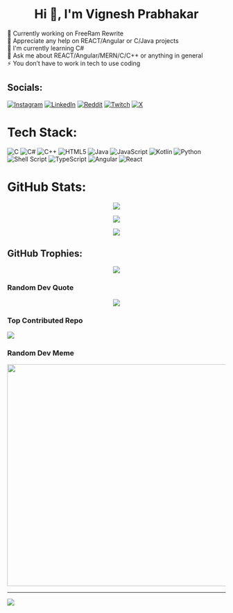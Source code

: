 <h1 align="center">Hi 👋, I'm Vignesh Prabhakar</h1>
🔭 Currently working on FreeRam Rewrite<br>👯 Appreciate any help on REACT/Angular or C/Java projects<br>🌱 I'm currently learning C#<br>💬 Ask me about REACT/Angular/MERN/C/C++ or anything in general<br>⚡ You don’t have to work in tech to use coding<br>


## Socials:
[![Instagram](https://img.shields.io/badge/Instagram-%23E4405F.svg?logo=Instagram&logoColor=white)](https://instagram.com/https://www.instagram.com/viignessh) [![LinkedIn](https://img.shields.io/badge/LinkedIn-%230077B5.svg?logo=linkedin&logoColor=white)](https://linkedin.com/in/https://www.linkedin.com/in/vignesh-prabhakar-36305b224/) [![Reddit](https://img.shields.io/badge/Reddit-%23FF4500.svg?logo=Reddit&logoColor=white)](https://reddit.com/user/https://www.reddit.com/user/__Chazzy__) [![Twitch](https://img.shields.io/badge/Twitch-%239146FF.svg?logo=Twitch&logoColor=white)](https://twitch.tv/twitch.tv/chazzy_val) [![X](https://img.shields.io/badge/X-black.svg?logo=X&logoColor=white)](https://x.com/https://twitter.com/viignessh) 

# Tech Stack:
![C](https://img.shields.io/badge/c-%2300599C.svg?style=for-the-badge&logo=c&logoColor=white) ![C#](https://img.shields.io/badge/c%23-%23239120.svg?style=for-the-badge&logo=csharp&logoColor=white) ![C++](https://img.shields.io/badge/c++-%2300599C.svg?style=for-the-badge&logo=c%2B%2B&logoColor=white) ![HTML5](https://img.shields.io/badge/html5-%23E34F26.svg?style=for-the-badge&logo=html5&logoColor=white) ![Java](https://img.shields.io/badge/java-%23ED8B00.svg?style=for-the-badge&logo=openjdk&logoColor=white) ![JavaScript](https://img.shields.io/badge/javascript-%23323330.svg?style=for-the-badge&logo=javascript&logoColor=%23F7DF1E) ![Kotlin](https://img.shields.io/badge/kotlin-%237F52FF.svg?style=for-the-badge&logo=kotlin&logoColor=white) ![Python](https://img.shields.io/badge/python-3670A0?style=for-the-badge&logo=python&logoColor=ffdd54) ![Shell Script](https://img.shields.io/badge/shell_script-%23121011.svg?style=for-the-badge&logo=gnu-bash&logoColor=white) ![TypeScript](https://img.shields.io/badge/typescript-%23007ACC.svg?style=for-the-badge&logo=typescript&logoColor=white) ![Angular](https://img.shields.io/badge/angular-%23DD0031.svg?style=for-the-badge&logo=angular&logoColor=white) ![React](https://img.shields.io/badge/react-%2320232a.svg?style=for-the-badge&logo=react&logoColor=%2361DAFB)
# GitHub Stats:
<p align="center">
    <img src="https://github-readme-stats.vercel.app/api?username=viignessh&theme=gotham&hide_border=true&include_all_commits=true&count_private=true"> 

</p>
<p align="center">
    <img src="https://github-readme-streak-stats.herokuapp.com/?user=viignessh&theme=gotham&hide_border=true"> 
</p>

<p align="center">
    <img src="https://github-readme-stats.vercel.app/api/top-langs/?username=viignessh&theme=gotham&hide_border=true&include_all_commits=true&count_private=false&layout=compact"> 
</p>

## GitHub Trophies:
<p align="center">
<img src="https://github-profile-trophy.vercel.app/?username=viignessh&theme=midnight-purple&no-frame=true&no-bg=true&column=7">
</p>

### Random Dev Quote
<p align="center">
<img src="https://quotes-github-readme.vercel.app/api?type=horizontal&theme=radical">
</p>

### Top Contributed Repo
![](https://github-contributor-stats.vercel.app/api?username=viignessh&limit=5&theme=dark&combine_all_yearly_contributions=true)


### Random Dev Meme
<p align="center">
<img src="https://memer-seven.vercel.app/" width="512px"/>
</p>

---
[![](https://visitcount.itsvg.in/api?id=viignessh&icon=0&color=0)](https://visitcount.itsvg.in)

<!-- Proudly created with GPRM ( https://gprm.itsvg.in ) -->
